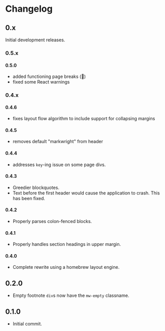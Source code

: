 # Changelog

## 0.x
Initial development releases.

### 0.5.x

#### 0.5.0
  - added functioning page breaks (🎉)
  - fixed some React warnings

### 0.4.x

#### 0.4.6
  - fixes layout flow algorithm to include support for collapsing margins

#### 0.4.5
  - removes default "markwright" from header

#### 0.4.4
  - addresses `key`-ing issue on some page divs.

#### 0.4.3
  - Greedier blockquotes.
  - Text before the first header would cause the application to crash.
    This has been fixed.

#### 0.4.2
  - Properly parses colon-fenced blocks.

#### 0.4.1
  - Properly handles section headings in upper margin.

#### 0.4.0
  - Complete rewrite using a homebrew layout engine.

## 0.2.0
  - Empty footnote `div`s now have the `mw-empty` classname.

## 0.1.0
  - Initial commit.